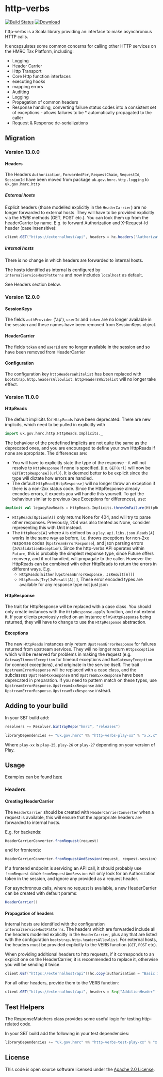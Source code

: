 http-verbs
==========

[![Build Status](https://travis-ci.org/hmrc/http-verbs.svg)](https://travis-ci.org/hmrc/http-verbs) [ ![Download](https://api.bintray.com/packages/hmrc/releases/http-verbs/images/download.svg) ](https://bintray.com/hmrc/releases/http-verbs/_latestVersion)

http-verbs is a Scala library providing an interface to make asynchronous HTTP calls.

It encapsulates some common concerns for calling other HTTP services on the HMRC Tax Platform, including:

* Logging
* Header Carrier
* Http Transport
* Core Http function interfaces
* executing hooks
* mapping errors
* Auditing
* Logging
* Propagation of common headers
* Response handling, converting failure status codes into a consistent set of exceptions - allows failures to be * automatically propagated to the caller
* Request & Response de-serializations

## Migration

### Version 13.0.0

#### Headers

The Headers `Authorization`, `ForwardedFor`, `RequestChain`, `RequestId`, `SessionId` have been moved from package `uk.gov.hmrc.http.logging` to `uk.gov.hmrc.http`

##### External hosts

Explicit headers (those modelled explicitly in the `HeaderCarrier`) are no longer forwarded to external hosts. They will have to be provided explicitly via the *VERB* methods (GET, POST etc.).
You can look them up from the headerCarrier by name. E.g. to forward Authorization and X-Request-Id header (case insensitive):
```scala
client.GET("https://externalhost/api", headers = hc.headers("Authorization", "X-Request-Id"))
```

##### Internal hosts

There is no change in which headers are forwarded to internal hosts.

The hosts identified as internal is configured by `internalServiceHostPatterns` and now includes `localhost` as default.

See Headers section below.

### Version 12.0.0

#### SessionKeys
The fields `authProvider` ('ap'), `userId` and `token` are no longer available in the session and these names have been removed from SessionKeys object.

#### HeaderCarrier
The fields `token` and `userId` are no longer available in the session and so have been removed from HeaderCarrier

#### Configuration
The configuration key `httpHeadersWhitelist` has been replaced with `bootstrap.http.headersAllowlist`. `httpHeadersWhitelist` will no longer take effect.

### Version 11.0.0

#### HttpReads

The default implicits for `HttpReads` have been deprecated. There are new implicits, which need to be pulled in explicitly with
```scala
import uk.gov.hmrc.http.HttpReads.Implicits._
```
The behaviour of the predefined implicits are not quite the same as the deprecated ones, and you are encouraged to define your own HttpReads if none are apropriate. The differences are:
* You will have to explicitly state the type of the response - it will not resolve to `HttpResponse` if none is specified. (i.e. `GET(url)` will now be `GET[HttpResponse](url)`). It is deemed better to be explicit since the type will dictate how errors are handled.
* The default `HttpRead[HttpResponse]` will no longer throw an exception if there is a non-2xx status code. Since the HttpResponse already encodes errors, it expects you will handle this yourself. To get the behaviour similar to previous (see Exceptions for differences), use:
```scala
implicit val legacyRawReads = HttpReads.Implicits.throwOnFailure(HttpReads.Implicits.readEitherOf(HttpReads.Implicits.readRaw)
```
* `HttpReads[Option[A]]` only returns None for 404, and will try to parse other responses. Previously, 204 was also treated as None, consider representing this with Unit instead.
* The `HttpReads[A]` where `A` is defined by a `play.api.libs.json.Reads[A]` works in the same way as before, i.e. throws exceptions for non-2xx response codes (`UpstreamErrorResponse`), and json parsing errors (`JsValidationException`). Since the http-verbs API operates within `Future`, this is probably the simplest response type, since Future offers recovery, and if not handled, will propagate to the caller. However the HttpReads can be combined with other HttpReads to return the errors in different ways. E.g.
  * `HttpReads[Either[UpstreamErrorResponse, JsResult[A]]]`
  * `HttpReads[Try[JsResult[A]]]`,
These error encoded types are available for any response type not just json

#### HttpResponse

The trait for HttpResponse will be replaced with a case class. You should only create instances with the `HttpResponse.apply` function, and not extend it.
If your clients previously relied on an instance of `WSHttpResponse` being returned, they will have to change to use the `HttpResponse` abstraction.

#### Exceptions

The new `HttpReads` instances only return `UpstreamErrorResponse` for failures returned from upstream services. They will no longer return `HttpException` which will be reserved for problems in making the request (e.g. `GatewayTimeoutException` for timeout exceptions and `BadGatewayException` for connect exceptions), and originate in the service itself.
The trait `UpstreamErrorResponse` will be replaced with a case class, and the subclasses `Upstream4xxResponse` and `Upstream5xxResponse` have been deprecated in preparation. If you need to pattern match on these types, use `UpstreamErrorResponse.Upstream4xxResponse` and `UpstreamErrorResponse.Upstream5xxResponse` instead.


## Adding to your build

In your SBT build add:

```scala
resolvers += Resolver.bintrayRepo("hmrc", "releases")

libraryDependencies += "uk.gov.hmrc" %% "http-verbs-play-xx" % "x.x.x"
```
Where `play-xx` is `play-25`, `play-26` or `play-27` depending on your version of Play.

## Usage

Examples can be found [here](https://github.com/hmrc/http-verbs/blob/master/http-verbs-common/src/test/scala/uk/gov/hmrc/examples/Examples.scala)

### Headers

#### Creating HeaderCarrier

The `HeaderCarrier` should be created with `HeaderCarrierConverter` when a request is available, this will ensure that the appropriate headers are forwarded to internal hosts.

E.g. for backends:

```scala
HeaderCarrierConverter.fromRequest(request)
```

and for frontends:

```scala
HeaderCarrierConverter.fromRequestAndSession(request, request.session)
```

If a frontend endpoint is servicing an API call, it should probably use `fromRequest` since `fromRequestAndSession` will only look for an Authorization token in the session, and ignore any provided as a request header.

For asynchronous calls, where no request is available, a new HeaderCarrier can be created with default params:

```scala
HeaderCarrier()
```


#### Propagation of headers

Internal hosts are identified with the configuration `internalServiceHostPatterns`.
The headers which are forwarded include all the headers modelled explicitly in the `HeaderCarrier`, plus any that are listed with the configuration `bootstrap.http.headersAllowlist`.
For external hosts, the headers must be provided explicitly to the VERB function (`GET`, `POST` etc).

When providing additional headers to http requests, if it corresponds to an explicit one on the HeaderCarrier, it is recommended to replace it, otherwise you will be sending it twice:
```scala
client.GET("https://externalhost/api")(hc.copy(authorisation = "Basic 1234"))
```

For all other headers, provide them to the VERB function:
```scala
client.GET("https://externalhost/api", headers = Seq["AdditionHeader" -> "AdditionalValue"])(hc)
```

## Test Helpers

The ResponseMatchers class provides some useful logic for testing http-related code.

In your SBT build add the following in your test dependencies:

```scala
libraryDependencies += "uk.gov.hmrc" %% "http-verbs-test-play-xx" % "x.x.x" % Test
```


## License ##

This code is open source software licensed under the [Apache 2.0 License]("http://www.apache.org/licenses/LICENSE-2.0.html").
